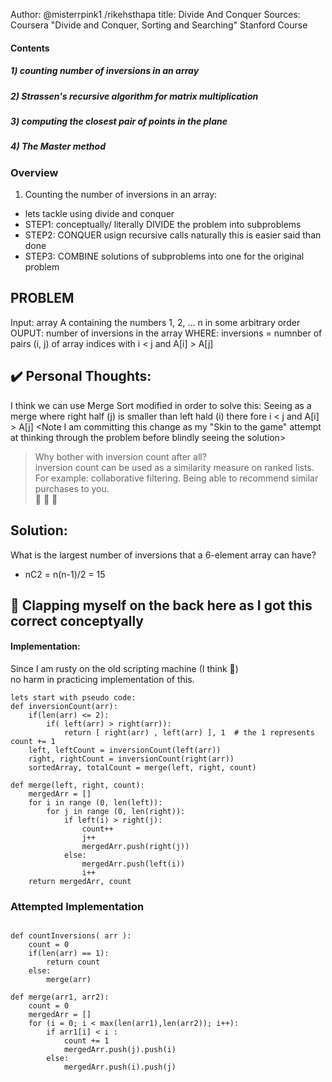 

Author: @misterrpink1 /rikehsthapa
title: Divide And Conquer
Sources: Coursera "Divide and Conquer, Sorting and Searching" Stanford Course

#### Contents
##### 1) counting number of inversions in an array
##### 2) Strassen's recursive algorithm for matrix multiplication
##### 3) computing the closest pair of points in the plane
##### 4) The Master method

### Overview

1) Counting the number of inversions in an array:

- lets tackle using divide and conquer
- STEP1: conceptually/ literally DIVIDE the problem into subproblems
- STEP2: CONQUER usign recursive calls
naturally this is easier said than done
- STEP3: COMBINE solutions of subproblems into one for the original problem

## PROBLEM
Input: array A containing the numbers 1, 2, ... n in some arbitrary order
OUPUT: number of inversions in the array 
WHERE: inversions = numnber of pairs (i, j) of array indices with i < j and A[i] > A[j]

## :heavy_check_mark: Personal Thoughts:
I think we can use Merge Sort modified in order to solve this:
Seeing as a merge where right half (j) is smaller than left hald (i) there fore i < j and A[i] > A[j] 
<Note I am committing this change as my "Skin to the game" attempt at thinking through the problem before blindly seeing the solution>

> Why bother with inversion count after all? \
> inversion count can be used as a similarity measure on ranked lists. \
> For example: collaborative filtering. Being able to recommend similar purchases to you. \
> :bread: :doughnut: :watermelon:

## Solution: 
What is the largest number of inversions that a 6-element array can have?
- nC2 = n(n-1)/2 = 15

## :clap: Clapping myself on the back here as I got this correct conceptyally
#### Implementation:

Since I am rusty on the old scripting machine (I think :thinking:) \
no harm in practicing implementation of this.
~~~
lets start with pseudo code:
def inversionCount(arr):
    if(len(arr) <= 2):
        if( left(arr) > right(arr)):
            return [ right(arr) , left(arr) ], 1  # the 1 represents count += 1
    left, leftCount = inversionCount(left(arr))
    right, rightCount = inversionCount(right(arr))
    sortedArray, totalCount = merge(left, right, count)

def merge(left, right, count):
    mergedArr = []
    for i in range (0, len(left)):
        for j in range (0, len(right)):
            if left(i) > right(j):
                count++
                j++
                mergedArr.push(right(j))
            else:
                mergedArr.push(left(i))
                i++
    return mergedArr, count
~~~

### Attempted Implementation
~~~

def countInversions( arr ):
    count = 0
    if(len(arr) == 1):
        return count
    else:
        merge(arr)

def merge(arr1, arr2):
    count = 0
    mergedArr = []
    for (i = 0; i < max(len(arr1),len(arr2)); i++):
        if arr1[i] < i :
            count += 1
            mergedArr.push(j).push(i)
        else:
            mergedArr.push(i).push(j)
                
                
        

~~~

